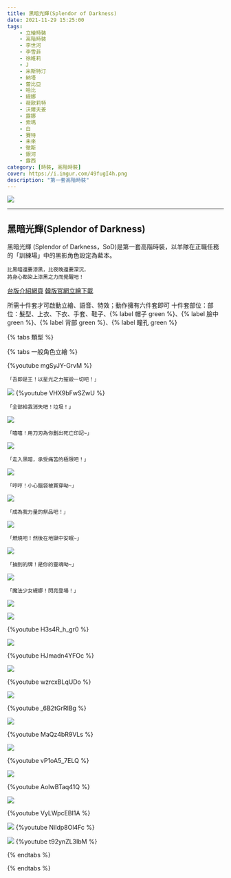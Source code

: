 ```yaml
---
title: 黑暗光輝(Splendor of Darkness)
date: 2021-11-29 15:25:00
tags: 
    - 立繪時裝
    - 高階時裝
    - 李世河
    - 李雪菲
    - 徐維莉
    - J
    - 米斯特汀
    - 納塔
    - 蕾比亞
    - 哈比
    - 緹娜
    - 薇歐莉特
    - 沃爾夫姜
    - 露娜
    - 索瑪
    - 白
    - 賽特
    - 未來
    - 徹斯
    - 銀河
    - 露西
category: [時裝, 高階時裝]
cover: https://i.imgur.com/49fugI4h.png
description: "第一套高階時裝"
---
```


[![](https://i.imgur.com/49fugI4h.png)](https://i.imgur.com/49fugI4.png)

---
## 黑暗光輝(Splendor of Darkness)
黑暗光輝 (Splendor of Darkness，SoD)是第一套高階時裝，以羊隊在正職任務的「訓練場」中的黑影角色設定為藍本。

    比黑暗還要漆黑，比夜晚還要深沉，
    將身心都染上漆黑之力而覺醒吧！


[台版介紹網頁](https://landing.mangot5.com/template/closers/event/170719/index.html)
[韓版官網立繪下載](https://closers.vod.nexoncdn.co.kr/site/fansitekit/Closers_FansiteKit_RareCostume_pdabaa.zip)

所需十件套才可啟動立繪、語音、特效；動作擁有六件套即可
十件套部位：部位：髮型、上衣、下衣、手套、鞋子、{% label 帽子 green %}、{% label 臉中 green %}、{% label 背部 green %}、{% label 瞳孔 green %}


{% tabs 類型 %}
<!-- tab 一般立繪-->
{% tabs 一般角色立繪 %}
<!-- tab 王座動作(李世河~哈比)-->
{%youtube mgSyJY-GrvM %}
<!-- endtab -->
<!-- tab 李世河(Seha)-->
    「吾即是王！以星光之力摧毀一切吧！」
[![](https://imgur.com/MkvaUtQh.jpg)](https://imgur.com/MkvaUtQ.jpg)
{%youtube VHX9bFwSZwU %}
<!-- endtab -->
<!-- tab 李雪菲(Seulbi)-->
    「全部給我消失吧！垃圾！」
[![](https://i.imgur.com/KiIaAgch.jpg)](https://i.imgur.com/KiIaAgc.jpg)
<!-- endtab -->
<!-- tab 徐維莉(Yuri)-->
    「嘻嘻！用刀刃為你劃出死亡印記~」
[![](https://i.imgur.com/Uf7XD4Fh.jpg)](https://i.imgur.com/Uf7XD4F.jpg)
<!-- endtab -->
<!-- tab J-->
    「走入黑暗，承受痛苦的極限吧！」
[![](https://i.imgur.com/gvKYQXHh.jpg)](https://i.imgur.com/gvKYQXH.jpg)
<!-- endtab -->
<!-- tab 米斯特汀(Tein)-->
    「哼哼！小心腦袋被貫穿呦~」
[![](https://i.imgur.com/zwwYyOUh.jpg)](https://i.imgur.com/zwwYyOU.jpg)
<!-- endtab -->
<!-- tab 納塔(Nata)-->
    「成為我力量的祭品吧！」
[![](https://i.imgur.com/zH0Www3h.jpg)](https://i.imgur.com/zH0Www3.jpg)
<!-- endtab -->
<!-- tab 蕾比雅(Levia)-->
    「燃燒吧！然後在地獄中安眠~」
[![](https://i.imgur.com/feJABYph.jpg)](https://i.imgur.com/feJABYp.jpg)
<!-- endtab -->
<!-- tab 哈比(Harpy)-->
    「抽到的牌！是你的靈魂呦~」
[![](https://i.imgur.com/bnY4Ahdh.jpg)](https://i.imgur.com/bnY4Ahd.jpg)
<!-- endtab -->
<!-- tab 緹娜(Tina)-->
    「魔法少女緹娜！閃亮登場！」
[![](https://i.imgur.com/Esdbxzqh.jpg)](https://i.imgur.com/Esdbxzq.jpg)
<!-- endtab -->
<!-- tab 薇歐莉特(Violet)-->
[![](https://i.imgur.com/m9z97gFh.jpg)](https://i.imgur.com/m9z97gF.jpg)

{%youtube H3s4R_h_gr0 %}
<!-- endtab -->
<!-- tab 沃爾夫姜(Wolfgang)-->
[![](https://i.imgur.com/Rx9fIo3h.jpg)](https://i.imgur.com/Rx9fIo3.jpg)

{%youtube HJmadn4YFOc %}
<!-- endtab -->
<!-- tab 露娜(Luna)-->
[![](https://i.imgur.com/XmSXVpDh.jpg)](https://i.imgur.com/XmSXVpD.jpg)

{%youtube wzrcxBLqUDo %}
<!-- endtab -->
<!-- tab 索瑪(Soma)-->
[![](https://i.imgur.com/DNd05Fnh.jpg)](https://i.imgur.com/DNd05Fn.jpg)

{%youtube _6B2tGrRIBg %}
<!-- endtab -->
<!-- tab 白(Bai)-->
[![](https://i.imgur.com/99vWB0mh.jpg)](https://i.imgur.com/99vWB0m.jpg)

{%youtube MaQz4bR9VLs %}
<!-- endtab -->
<!-- tab 賽特(Seth)-->
[![](https://i.imgur.com/RRI1yIyh.jpg)](https://i.imgur.com/RRI1yIy.jpg)

{%youtube vP1oA5_7ELQ %}
<!-- endtab -->
<!-- tab 未來(Mirae)-->
[![](https://i.imgur.com/3P2BfY1h.jpg)](https://i.imgur.com/3P2BfY1.jpg)

{%youtube AoIwBTaq41Q %}
<!-- endtab -->
<!-- tab 徹斯(Chulsoo)-->
[![](https://i.imgur.com/L8cszL2h.jpg)](https://i.imgur.com/L8cszL2.jpg)

{%youtube VyLWpcEBI1A %}
<!-- endtab -->
<!-- tab 銀河(Eunha)-->
[![](https://i.imgur.com/CeNL3sah.jpg)](https://i.imgur.com/CeNL3sa.jpg)
{%youtube NiIdp8Ol4Fc %}
<!-- endtab -->
<!-- tab 露西(Lucy)-->
[![](https://i.imgur.com/rUrhbQEh.jpg)](https://i.imgur.com/rUrhbQE.jpg)
{%youtube t92ynZL3IbM %}
<!-- endtab -->		

<!-- endtab -->
{% endtabs %}
<!-- endtab -->
{% endtabs %}